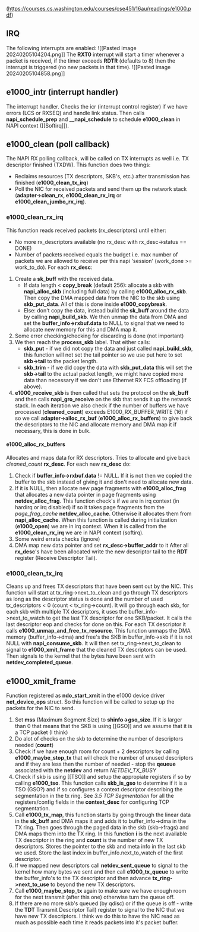 (https://courses.cs.washington.edu/courses/cse451/16au/readings/e1000.pdf)
## IRQ
The following interrupts are enabled:
![[Pasted image 20240205104204.png]]
The **RXT0** interrupt will start a timer whenever a packet is received, if the timer exceeds **RDTR** (defaults to 8) then the interrupt is triggered (no new packets in that time).
![[Pasted image 20240205104858.png]]
## e1000_intr (interrupt handler)
The interrupt handler. Checks the icr (interrupt control register) if we have errors (LCS or RXSEQ) and handle link status. Then calls **napi_schedule_prep** and **__napi_schedule** to schedule **e1000_clean** in NAPI context ([[Softirq]]).

## e1000_clean (poll callback)
The NAPI RX polling callback, will be called on TX interrupts as well i.e. TX descriptor finished (TXDW).
This function does two things:
* Reclaims resources (TX descriptors, SKB's, etc.) after transmission has finished (**e1000_clean_tx_irq**)
* Poll the NIC for received packets and send them up the network stack (**adapter->clean_rx, e1000_clean_rx_irq** or **e1000_clean_jumbo_rx_irq**).
### e1000_clean_rx_irq
This function reads received packets (rx_descriptors) until either:
* No more rx_descriptors available (no rx_desc with rx_desc->status == DONE)
* Number of packets received equals the budget i.e. max number of packets we are allowed to receive per this napi 'session' (work_done >= work_to_do).
For each **rx_desc**:
1) Create a **sk_buff** with the received data. 
	- If data length < **copy_break** (default 256): allocate a skb with **napi_alloc_skb** (including full data) by calling **e1000_alloc_rx_skb**. Then copy the DMA mapped data from the NIC to the skb using **skb_put_data**. All of this is done inside **e1000_copybreak**.
	- Else: don't copy the data, instead build the **sk_buff** around the data by calling **napi_build_skb**. We then unmap the data from DMA and set the **buffer_info->rxbuf.data** to NULL to signal that we need to allocate new memory for this and DMA map it.
2) Some error checking/checking for discarding is done (not important)
3) We then reach the **process_skb** label.  That either calls:
	- **skb_put** - if we did not copy the data and just called **napi_build_skb**, this function will not set the tail pointer so we use put here to set **skb->tail** to the packet length.
	- **skb_trim** - if we did copy the data with **skb_put_data** this will set the **skb->tail** to the actual packet length, we might have copied more data than necessary if we don't use Ethernet RX FCS offloading (if above).
4) **e1000_receive_skb** is then called that sets the protocol on the **sk_buff** and then calls **napi_gro_receive** on the skb that sends it up the network stack.
In each iteration we also check if the number of buffers we have processed (**cleaned_count**) exceeds E1000_RX_BUFFER_WRITE (16) if so we call **adapter->alloc_rx_buf** (**e1000_alloc_rx_buffers**) to give back the descriptors to the NIC and allocate memory and DMA map it if necessary, this is done in bulk.
#### e1000_alloc_rx_buffers
Allocates and maps data for RX descriptors.
Tries to allocate and give back _cleaned_count_ **rx_desc**.
For each new **rx_desc** do:
1) Check if **buffer_info->rxbuf.data** != NULL. If it is not then we copied the buffer to the skb instead of giving it and don't need to allocate new data.
2) If it is NULL, then allocate new page fragments with **e1000_alloc_frag** that allocates a new data pointer in page fragments using **netdev_alloc_frag**. This function check's if we are in irq context (in hardirq or irq disabled) if so it takes page fragments from the _page_frag_cache_ **netdev_alloc_cache**. Otherwise it allocates them from **napi_alloc_cache**. When this function is called during initialization (**e1000_open**) we are in irq context. When it is called from the **e1000_clean_rx_irq** we are in NAPI context (softirq).
3) Some weird errata checks (ignore)
4) DMA map new data pointer and set **rx_desc->buffer_addr** to it
After all **rx_desc**'s have been allocated write the new descriptor tail to the **RDT** register (Receive Descriptor Tail).

### e1000_clean_tx_irq
Cleans up and frees TX descriptors that have been sent out by the NIC.
This function will start at tx_ring->next_to_clean and go through TX descriptors as long as the descriptor status is done and the number of used tx_descriptors < 0 (count < tx_ring->count). It will go through each skb, for each skb with multiple TX descriptors, it uses the buffer_info->next_to_watch to get the last TX descriptor for one SKB/packet. It calls the last descriptor eop and checks for done on this.
For each TX descriptor it calls **e1000_unmap_and_free_tx_resource**. This function unmaps the DMA memory (buffer_info->dma) and free's the SKB in buffer_info->skb if it is not NULL with **napi_consume_skb**.
It will then set tx_ring->next_to_clean to signal to **e1000_xmit_frame** that the cleaned TX descriptors can be used.
Then signals to the kernel that the bytes have been sent with **netdev_completed_queue**.

## e1000_xmit_frame
Function registered as **ndo_start_xmit** in the e1000 device driver **net_device_ops** struct. So this function will be called to setup up the packets for the NIC to send.
1) Set **mss** (Maximum Segment Size) to **shinfo->gso_size**. If it is larger than 0 that means that the SKB is using [[GSO]] and we assume that it is a TCP packet (I think)
2) Do alot of checks on the skb to determine the number of descriptors needed (**count**)
3) Check if we have enough room for count + 2 descriptors by calling **e1000_maybe_stop_tx** that will check the number of unused descriptors and if they are less then the number of needed - stop the **qeueue** associated with the **netdev** and return _NETDEV_TX_BUSY_ 
4) Check if skb is using [[TSO]] and setup the appropiate registers if so by calling **e1000_tso**. This function calls **skb_is_gso** to determine if it is a TSO (GSO?) and if so configures a context descriptor describing the segmentation in the tx ring. See _3.5 TCP Segmentation_ for all the registers/config fields in the **context_desc** for configuring TCP segmentation.
5) Call **e1000_tx_map**, this function starts by going through the linear data in the **sk_buff** and DMA maps it and adds it to buffer_info->dma in the TX ring. Then goes through the paged data in the skb (skb->frags) and DMA maps them into the TX ring. In this function **i** is the next available TX descriptor in the ring and **count** is the number of new TX descriptors. Stores the pointer to the skb and meta info in the last skb we used. Store the last index in buffer_info.next_to_watch of the first descriptor.
6) If we mapped new descriptors call **netdev_sent_queue** to signal to the kernel how many bytes we sent and then call **e1000_tx_queue** to write the buffer_info's to the TX descriptor and then advance **tx_ring->next_to_use** to beyond the new TX descriptors.
7) Call **e1000_maybe_stop_tx** again to make sure we have enough room for the next transmit (after this one) otherwise turn the queue off.
8) If there are no more skb's queued (by qdisc) or if the queue is off - write the **TDT** Transmit Descriptor Tail) register to signal to the NIC that we have new TX descriptors. I think we do this to have the NIC read as much as possible each time it reads packets into it's packet buffer.